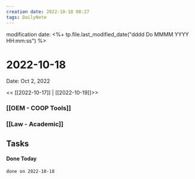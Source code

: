 ```yaml
---
creation date: 2022-10-18 08:27
tags: DailyNote 
---
```


modification date: <%+ tp.file.last_modified_date("dddd Do MMMM YYYY HH:mm:ss") %> 

# 2022-10-18

Date: Oct 2, 2022

<< [[2022-10-17]] | [[2022-10-19]]>>


### [[OEM - COOP Tools]]


### [[Law - Academic]]


## Tasks


#### Done Today

```tasks
done on 2022-10-18
```

